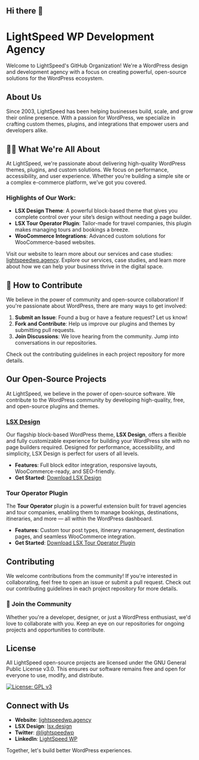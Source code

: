 ## Hi there 👋

<!--

**Here are some ideas to get you started:**

🙋‍♀️ A short introduction - what is your organization all about?
🌈 Contribution guidelines - how can the community get involved?
👩‍💻 Useful resources - where can the community find your docs? Is there anything else the community should know?
🍿 Fun facts - what does your team eat for breakfast?
🧙 Remember, you can do mighty things with the power of [Markdown](https://docs.github.com/github/writing-on-github/getting-started-with-writing-and-formatting-on-github/basic-writing-and-formatting-syntax)
-->

# LightSpeed WP Development Agency

Welcome to LightSpeed's GitHub Organization! We're a WordPress design and development agency with a focus on creating powerful, open-source solutions for the WordPress ecosystem.

## About Us

Since 2003, LightSpeed has been helping businesses build, scale, and grow their online presence. With a passion for WordPress, we specialize in crafting custom themes, plugins, and integrations that empower users and developers alike.

## 🙋‍♀️ What We're All About

At LightSpeed, we're passionate about delivering high-quality WordPress themes, plugins, and custom solutions. We focus on performance, accessibility, and user experience. Whether you're building a simple site or a complex e-commerce platform, we’ve got you covered.

### Highlights of Our Work:

-   **LSX Design Theme**: A powerful block-based theme that gives you complete control over your site’s design without needing a page builder.
-   **LSX Tour Operator Plugin**: Tailor-made for travel companies, this plugin makes managing tours and bookings a breeze.
-   **WooCommerce Integrations**: Advanced custom solutions for WooCommerce-based websites.

Visit our website to learn more about our services and case studies: [lightspeedwp.agency](https://lightspeedwp.agency). Explore our services, case studies, and learn more about how we can help your business thrive in the digital space.

## 🌈 How to Contribute

We believe in the power of community and open-source collaboration! If you're passionate about WordPress, there are many ways to get involved:

1. **Submit an Issue**: Found a bug or have a feature request? Let us know!
2. **Fork and Contribute**: Help us improve our plugins and themes by submitting pull requests.
3. **Join Discussions**: We love hearing from the community. Jump into conversations in our repositories.

Check out the contributing guidelines in each project repository for more details.

## Our Open-Source Projects

At LightSpeed, we believe in the power of open-source software. We contribute to the WordPress community by developing high-quality, free, and open-source plugins and themes.

### [LSX Design](https://lsx.design)

Our flagship block-based WordPress theme, **LSX Design**, offers a flexible and fully customizable experience for building your WordPress site with no page builders required. Designed for performance, accessibility, and simplicity, LSX Design is perfect for users of all levels.

-   **Features**: Full block editor integration, responsive layouts, WooCommerce-ready, and SEO-friendly.
-   **Get Started**: [Download LSX Design](https://wordpress.org/themes/lsx-design/)

### Tour Operator Plugin

The **Tour Operator** plugin is a powerful extension built for travel agencies and tour companies, enabling them to manage bookings, destinations, itineraries, and more — all within the WordPress dashboard.

-   **Features**: Custom tour post types, itinerary management, destination pages, and seamless WooCommerce integration.
-   **Get Started**: [Download LSX Tour Operator Plugin](https://wordpress.org/plugins/tour-operator/)

## Contributing

We welcome contributions from the community! If you're interested in collaborating, feel free to open an issue or submit a pull request. Check out our contributing guidelines in each project repository for more details.

### 🤝 Join the Community

Whether you're a developer, designer, or just a WordPress enthusiast, we'd love to collaborate with you. Keep an eye on our repositories for ongoing projects and opportunities to contribute.

## License

All LightSpeed open-source projects are licensed under the GNU General Public License v3.0. This ensures our software remains free and open for everyone to use, modify, and distribute.

[![License: GPL v3](https://img.shields.io/badge/License-GPLv3-blue.svg)](https://www.gnu.org/licenses/gpl-3.0)

## Connect with Us

-   **Website**: [lightspeedwp.agency](https://lightspeedwp.agency)
-   **LSX Design**: [lsx.design](https://lsx.design)
-   **Twitter**: [@lightspeedwp](https://twitter.com/lightspeedwp)
-   **LinkedIn**: [LightSpeed WP](https://www.linkedin.com/company/lightspeed-wp/)

Together, let's build better WordPress experiences.
